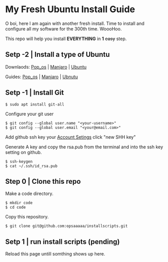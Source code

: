 # My Fresh Ubuntu Install Guide

O boi, here I am again with another fresh install. Time to install and configure all my software for the 300th time. WoooHoo.

This repo will help you install **EVERYTHING** in **1** ~~easy~~ step.

## Setp -2 | Install a type of Ubuntu

Downlaods: 
[Pop_os](https://pop.system76.com/) | 
[Manjaro](https://manjaro.org/download/) | 
[Ubuntu](https://ubuntu.com/download/desktop)

Guides: 
[Pop_os](https://support.system76.com/articles/install-pop/) |
[Manjaro](https://manjaro.org/support/firststeps/#making-a-live-system) |
[Ubnutu](https://ubuntu.com/tutorials/install-ubuntu-desktop#1-overview)



## Setp -1 | Install Git

```
$ sudo apt install git-all
```

Configure your git user
```
$ git config --global user.name "<your-username>"
$ git config --global user.email "<your@email.com>"
```


Add github ssh key your [Account Setings](https://github.com/settings/keys)
click "new SHH key"

Generate A key and copy the rsa.pub from the terminal and into the ssh key setting on github.
```
$ ssh-keygen
$ cat ~/.ssh/id_rsa.pub 
```

## Step 0 | Clone this repo

Make a code directory.
```
$ mkdir code
$ cd code
```

Copy this repository.
```
$ git clone git@github.com:opsaaaaa/installscripts.git
```

## Setp 1 | run install scripts (pending)

Reload this page untill somthing shows up here.





